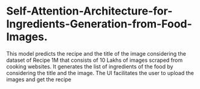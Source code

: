 # Self-Attention-Architecture-for-Ingredients-Generation-from-Food-Images.
This model predicts the recipe and the title of the image considering the dataset of Recipe 1M that consists of 10 Lakhs of images scraped from cooking websites.  It generates the list of ingredients of the food by considering the title and the image.  The UI facilitates the user to upload the images and get the recipe
